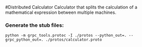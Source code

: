 #Distributed Calculator
Calculator that splits the calculation of a mathematical expression between multiple machines.

### Generate the stub files:
```python -m grpc_tools.protoc -I ./protos --python_out=. --grpc_python_out=. ./protos/calculator.proto```

